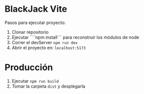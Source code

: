 # BlackJack Vite

Pasos para ejecutar proyecto:

1. Clonar repositorio
2. Ejecutar ````npm install``` para reconstruir los módulos de node
3. Correr el devServer ```npm run dev```
4. Abrir el proyecto en: ```localhost:5173```

# Producción 

1. Ejecutar ```npm run build```
3. Tomar la carpeta ```dist``` y desplegarla
